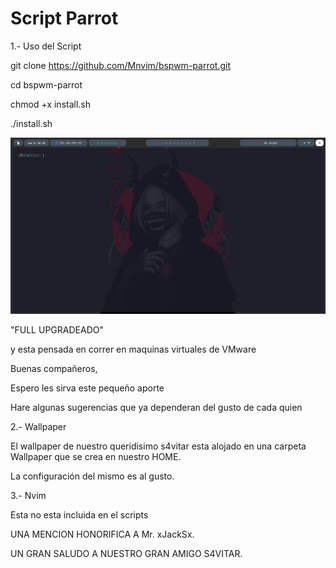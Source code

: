 # Script Parrot

1.- Uso del Script

git clone https://github.com/Mnvim/bspwm-parrot.git 

cd bspwm-parrot

chmod +x install.sh

./install.sh


![Deja una estrella. Comparte.](https://github.com/Mnvim/bspwm-parrot/blob/master/images/1.png)


"FULL UPGRADEADO"

y esta pensada en correr en maquinas virtuales de VMware

Buenas compañeros,

Espero les sirva este pequeño aporte

Hare algunas sugerencias que ya dependeran del gusto de cada quien

2.- Wallpaper

El wallpaper de nuestro queridisimo s4vitar esta alojado en una carpeta Wallpaper que se crea en nuestro HOME.

La configuración del mismo es al gusto.

3.- Nvim

Esta no esta incluida en el scripts

UNA MENCION HONORIFICA A Mr. xJackSx.

UN GRAN SALUDO A NUESTRO GRAN AMIGO S4VITAR.
